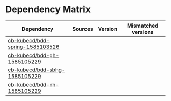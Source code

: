 # Dependency Matrix

Dependency | Sources | Version | Mismatched versions
---------- | ------- | ------- | -------------------
[cb-kubecd/bdd-spring-1585103526](https://github.com/cb-kubecd/bdd-spring-1585103526.git) |  | []() | 
[cb-kubecd/bdd-gh-1585105229](https://github.com/cb-kubecd/bdd-gh-1585105229.git) |  | []() | 
[cb-kubecd/bdd-sbhg-1585105229](https://github.com/cb-kubecd/bdd-sbhg-1585105229.git) |  | []() | 
[cb-kubecd/bdd-nh-1585105229](https://github.com/cb-kubecd/bdd-nh-1585105229.git) |  | []() | 
